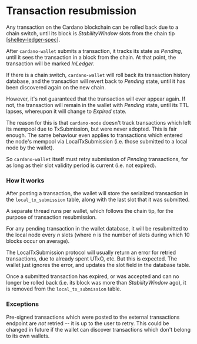 # Transaction resubmission

Any transaction on the Cardano blockchain can be rolled back due to a
chain switch, until its block is _StabilityWindow_ slots from the
chain tip [[shelley-ledger-spec][]].

After `cardano-wallet` submits a transaction, it tracks its state as
_Pending_, until it sees the transaction in a block from the chain. At
that point, the transaction will be marked _InLedger_.

If there is a chain switch, `cardano-wallet` will roll back its
transaction history database, and the transaction will revert back to
_Pending_ state, until it has been discovered again on the new chain.

However, it's not guaranteed that the transaction will ever appear
again. If not, the transaction will remain in the wallet with
_Pending_ state, until its TTL lapses, whereupon it will change to
_Expired_ state.

The reason for this is that `cardano-node` doesn't track transactions
which left its mempool due to TxSubmission, but were never
adopted. This is fair enough. The same behaviour even applies to
transactions which entered the node's mempool via LocalTxSubmission
(i.e. those submitted to a local node by the wallet).

So `cardano-wallet` itself must retry submission of _Pending_
transactions, for as long as their slot validity period is current
(i.e. not expired).

### How it works

After posting a transaction, the wallet will store the serialized
transaction in the `local_tx_submission` table, along with the last
slot that it was submitted.

A separate thread runs per wallet, which follows the chain tip, for
the purpose of transaction resubmission.

For any pending transaction in the wallet database, it will be
resubmitted to the local node every _n_ slots (where _n_ is the number
of slots during which 10 blocks occur on average).

The LocalTxSubmission protocol will usually return an error for
retried transactions, due to already spent UTxO, etc. But this is
expected. The wallet just ignores the error, and updates the slot
field in the database table.

Once a submitted transaction has expired, or was accepted and can no
longer be rolled back (i.e. its block was more than _StabilityWindow_
ago), it is removed from the `local_tx_submission` table.

### Exceptions

Pre-signed transactions which were posted to the external transactions
endpoint are _not_ retried -- it is up to the user to retry. This
could be changed in future if the wallet can discover transactions
which don't belong to its own wallets.

[shelley-ledger-spec]: https://hydra.iohk.io/job/Cardano/cardano-ledger-specs/native.specs.shelley-ledger.x86_64-linux/latest/download/1
